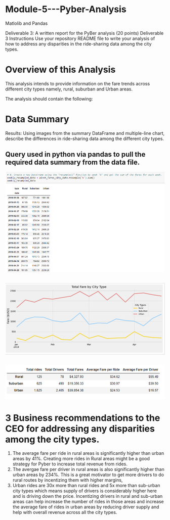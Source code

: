 # Module-5---Pyber-Analysis
Matlolib and Pandas


Deliverable 3: A written report for the PyBer analysis (20 points)
Deliverable 3 Instructions
Use your repository README file to write your analysis of how to address any disparities in the ride-sharing data among the city types.

# Overview of this Analysis 

This analysis intends to provide information on the fare trends across different city types namely, rural, suburban and Urban areas. 

The analysis should contain the following:

# Data Summary 

Results: Using images from the summary DataFrame and multiple-line chart, describe the differences in ride-sharing data among the different city types.

## Query used in python via pandas to pull the required data summary from the data file. 
![](https://github.com/ishan9220/Module-5---Pyber-Analysis/blob/main/pandas%20data%20frame%20result.png)

##
![](https://github.com/ishan9220/Module-5---Pyber-Analysis/blob/main/Pyber%20Challenge.png)

##
![](https://github.com/ishan9220/Module-5---Pyber-Analysis/blob/main/Fares%20results.png)

# 3 Business recommendations to the CEO for addressing any disparities among the city types.

1) The average fare per ride in rural areas is significantly higher than urban areas by 41%. Creating more rides in Rural areas might be a good strategy for Pyber to increase total revenue from rides. 
2) The avergae fare per driver in rural areas is also significantly higher than urban areas by 234%. This is a great motivator to get more drivers to do rural routes by incentizing them with higher margins, 
3) Urban rides are 30x more than rural rides and 5x more than sub-urban city types which means supply of drivers is considerably higher here and is driving down the price. Incentizing drivers in rural and sub-urban areas can help increase the number of rides in those areas and increase the average fare of rides in urban areas by reducing driver supply and help with overall revenue across all the city types. 



